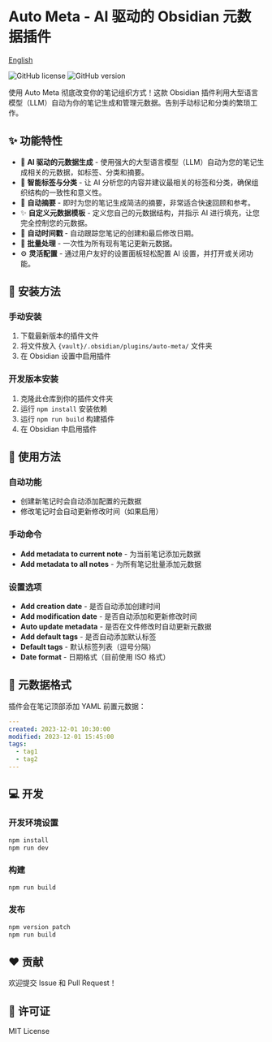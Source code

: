 # Auto Meta - AI 驱动的 Obsidian 元数据插件

[English](README.md)

![GitHub license](https://img.shields.io/badge/license-MIT-blue.svg) ![GitHub version](https://img.shields.io/badge/version-1.0.0-blue.svg)

使用 Auto Meta 彻底改变你的笔记组织方式！这款 Obsidian 插件利用大型语言模型（LLM）自动为你的笔记生成和管理元数据。告别手动标记和分类的繁琐工作。

## ✨ 功能特性

- 🧠 **AI 驱动的元数据生成** - 使用强大的大型语言模型（LLM）自动为您的笔记生成相关的元数据，如标签、分类和摘要。
- 🤖 **智能标签与分类** - 让 AI 分析您的内容并建议最相关的标签和分类，确保组织结构的一致性和意义性。
- 📝 **自动摘要** - 即时为您的笔记生成简洁的摘要，非常适合快速回顾和参考。
- ✨ **自定义元数据模板** - 定义您自己的元数据结构，并指示 AI 进行填充，让您完全控制您的元数据。
- 🔄 **自动时间戳** - 自动跟踪您笔记的创建和最后修改日期。
- 🎯 **批量处理** - 一次性为所有现有笔记更新元数据。
- ⚙️ **灵活配置** - 通过用户友好的设置面板轻松配置 AI 设置，并打开或关闭功能。

## 🚀 安装方法

### 手动安装
1. 下载最新版本的插件文件
2. 将文件放入 `{vault}/.obsidian/plugins/auto-meta/` 文件夹
3. 在 Obsidian 设置中启用插件

### 开发版本安装
1. 克隆此仓库到你的插件文件夹
2. 运行 `npm install` 安装依赖
3. 运行 `npm run build` 构建插件
4. 在 Obsidian 中启用插件

## 🔧 使用方法

### 自动功能
- 创建新笔记时会自动添加配置的元数据
- 修改笔记时会自动更新修改时间（如果启用）

### 手动命令
- **Add metadata to current note** - 为当前笔记添加元数据
- **Add metadata to all notes** - 为所有笔记批量添加元数据

### 设置选项
- **Add creation date** - 是否自动添加创建时间
- **Add modification date** - 是否自动添加和更新修改时间
- **Auto update metadata** - 是否在文件修改时自动更新元数据
- **Add default tags** - 是否自动添加默认标签
- **Default tags** - 默认标签列表（逗号分隔）
- **Date format** - 日期格式（目前使用 ISO 格式）

## 📝 元数据格式

插件会在笔记顶部添加 YAML 前置元数据：

```yaml
---
created: 2023-12-01 10:30:00
modified: 2023-12-01 15:45:00
tags:
  - tag1
  - tag2
---
```

## 💻 开发

### 开发环境设置
```bash
npm install
npm run dev
```

### 构建
```bash
npm run build
```

### 发布
```bash
npm version patch
npm run build
```

## ❤️ 贡献

欢迎提交 Issue 和 Pull Request！

## 📜 许可证

MIT License
